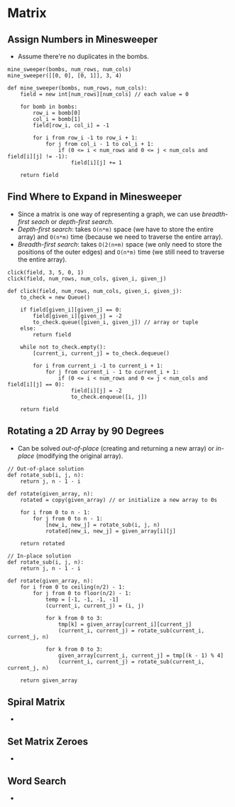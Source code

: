 # Matrix

## Assign Numbers in Minesweeper

* Assume there're no duplicates in the bombs.

```
mine_sweeper(bombs, num_rows, num_cols)
mine_sweeper([[0, 0], [0, 1]], 3, 4)

def mine_sweeper(bombs, num_rows, num_cols):
    field = new int[num_rows][num_cols] // each value = 0

    for bomb in bombs:
        row_i = bomb[0]
        col_i = bomb[1]
        field[row_i, col_i] = -1

        for i from row_i -1 to row_i + 1:
            for j from col_i - 1 to col_i + 1:
                if (0 <= i < num_rows and 0 <= j < num_cols and field[i][j] != -1):
                    field[i][j] += 1

    return field
```

## Find Where to Expand in Minesweeper

* Since a matrix is one way of representing a graph, we can use *breadth-first
  seach* or *depth-first search*.
* *Depth-first search*: takes `O(n*m)` space (we have to store the entire array)
  and `O(n*m)` time (because we need to traverse the entire array).
* *Breadth-first search*: takes `O(2(n+m)` space (we only need to store the
  positions of the outer edges) and `O(n*m)` time (we still need to traverse the
  entire array).

```
click(field, 3, 5, 0, 1)
click(field, num_rows, num_cols, given_i, given_j)

def click(field, num_rows, num_cols, given_i, given_j):
    to_check = new Queue()

    if field[given_i][given_j] == 0:
        field[given_i][given_j] = -2
        to_check.queue([given_i, given_j]) // array or tuple
    else:
        return field

    while not to_check.empty():
        [current_i, current_j] = to_check.dequeue()

        for i from current_i -1 to current_i + 1:
            for j from current_i - 1 to current_i + 1:
                if (0 <= i < num_rows and 0 <= j < num_cols and field[i][j] == 0):
                    field[i][j] = -2
                    to_check.enqueue([i, j])

    return field
```

## Rotating a 2D Array by 90 Degrees

* Can be solved *out-of-place* (creating and returning a new array) or
  *in-place* (modifying the original array).

```
// Out-of-place solution
def rotate_sub(i, j, n):
    return j, n - 1 - i

def rotate(given_array, n):
    rotated = copy(given_array) // or initialize a new array to 0s

    for i from 0 to n - 1:
        for j from 0 to n - 1:
            [new_i, new_j] = rotate_sub(i, j, n)
            rotated[new_i, new_j] = given_array[i][j]

    return rotated

// In-place solution
def rotate_sub(i, j, n):
    return j, n - 1 - i

def rotate(given_array, n):
    for i from 0 to ceiling(n/2) - 1:
        for j from 0 to floor(n/2) - 1:
            temp = [-1, -1, -1, -1]
            (current_i, current_j) = (i, j)

            for k from 0 to 3:
                tmp[k] = given_array[current_i][current_j]
                (current_i, current_j) = rotate_sub(current_i, current_j, n)

            for k from 0 to 3:
                given_array[current_i, current_j] = tmp[(k - 1) % 4]
                (current_i, current_j) = rotate_sub(current_i, current_j, n)

    return given_array
```

## Spiral Matrix

* 

## Set Matrix Zeroes

*

## Word Search

*
